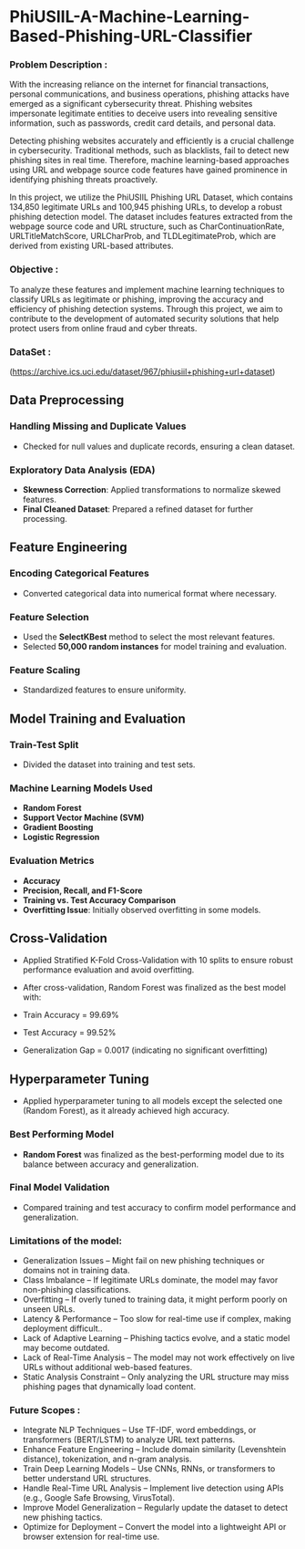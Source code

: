 # PhiUSIIL-A-Machine-Learning-Based-Phishing-URL-Classifier

### Problem Description :
With the increasing reliance on the internet for financial transactions, personal communications, and business operations, phishing attacks have emerged as a significant cybersecurity threat. Phishing websites impersonate legitimate entities to deceive users into revealing sensitive information, such as passwords, credit card details, and personal data.

Detecting phishing websites accurately and efficiently is a crucial challenge in cybersecurity. Traditional methods, such as blacklists, fail to detect new phishing sites in real time. Therefore, machine learning-based approaches using URL and webpage source code features have gained prominence in identifying phishing threats proactively.

In this project, we utilize the PhiUSIIL Phishing URL Dataset, which contains 134,850 legitimate URLs and 100,945 phishing URLs, to develop a robust phishing detection model. The dataset includes features extracted from the webpage source code and URL structure, such as CharContinuationRate, URLTitleMatchScore, URLCharProb, and TLDLegitimateProb, which are derived from existing URL-based attributes.

### Objective :
To analyze these features and implement machine learning techniques to classify URLs as legitimate or phishing, improving the accuracy and efficiency of phishing detection systems. Through this project, we aim to contribute to the development of automated security solutions that help protect users from online fraud and cyber threats.

### DataSet :
(https://archive.ics.uci.edu/dataset/967/phiusiil+phishing+url+dataset)

## Data Preprocessing

### Handling Missing and Duplicate Values
- Checked for null values and duplicate records, ensuring a clean dataset.

### Exploratory Data Analysis (EDA)
- **Skewness Correction**: Applied transformations to normalize skewed features.
- **Final Cleaned Dataset**: Prepared a refined dataset for further processing.

## Feature Engineering

### Encoding Categorical Features
- Converted categorical data into numerical format where necessary.

### Feature Selection
- Used the **SelectKBest** method to select the most relevant features.
- Selected **50,000 random instances** for model training and evaluation.

### Feature Scaling
- Standardized features to ensure uniformity.

## Model Training and Evaluation

### Train-Test Split
- Divided the dataset into training and test sets.

### Machine Learning Models Used
- **Random Forest**
- **Support Vector Machine (SVM)**
- **Gradient Boosting**
- **Logistic Regression**

### Evaluation Metrics
- **Accuracy**
- **Precision, Recall, and F1-Score**
- **Training vs. Test Accuracy Comparison**
- **Overfitting Issue**: Initially observed overfitting in some models.

## Cross-Validation

- Applied Stratified K-Fold Cross-Validation with 10 splits to ensure robust performance evaluation and avoid overfitting.

- After cross-validation, Random Forest was finalized as the best model with:

- Train Accuracy = 99.69%

- Test Accuracy = 99.52%

- Generalization Gap = 0.0017 (indicating no significant overfitting)

## Hyperparameter Tuning

- Applied hyperparameter tuning to all models except the selected one (Random Forest), as it already achieved high accuracy.

### Best Performing Model
- **Random Forest** was finalized as the best-performing model due to its balance between accuracy and generalization.

### Final Model Validation
- Compared training and test accuracy to confirm model performance and generalization.

### Limitations of the model:
* Generalization Issues – Might fail on new phishing techniques or domains not in training data.
* Class Imbalance – If legitimate URLs dominate, the model may favor non-phishing classifications.
* Overfitting – If overly tuned to training data, it might perform poorly on unseen URLs.
* Latency & Performance – Too slow for real-time use if complex, making deployment difficult..
* Lack of Adaptive Learning – Phishing tactics evolve, and a static model may become outdated.
* Lack of Real-Time Analysis – The model may not work effectively on live URLs without additional web-based features.
* Static Analysis Constraint – Only analyzing the URL structure may miss phishing pages that dynamically load content.

### Future Scopes :
* Integrate NLP Techniques – Use TF-IDF, word embeddings, or transformers (BERT/LSTM) to analyze URL text patterns.
* Enhance Feature Engineering – Include domain similarity (Levenshtein distance), tokenization, and n-gram analysis.
* Train Deep Learning Models – Use CNNs, RNNs, or transformers to better understand URL structures.
* Handle Real-Time URL Analysis – Implement live detection using APIs (e.g., Google Safe Browsing, VirusTotal).
* Improve Model Generalization – Regularly update the dataset to detect new phishing tactics.
* Optimize for Deployment – Convert the model into a lightweight API or browser extension for real-time use.
